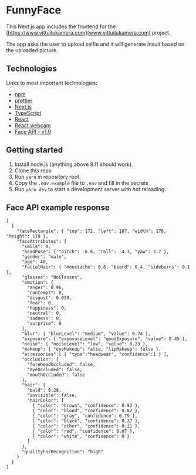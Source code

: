 # FunnyFace

This Next.js app includes the frontend for the [https://www.vittuilukamera.com](www.vittuilukamera.com) project.

The app asks the user to upload selfie and it will generate insult based on the uploaded picture.

## Technologies

Links to most important technologies:

- [npm](https://docs.npmjs.com/)
- [prettier](https://prettier.io/)
- [Next.js](https://nextjs.org/)
- [TypeScript](https://www.typescriptlang.org/)
- [React](https://reactjs.org/)
- [React webcam](https://www.npmjs.com/package/react-webcam)
- [Face API - v1.0](https://westus.dev.cognitive.microsoft.com/docs/services/563879b61984550e40cbbe8d/operations/563879b61984550f30395236)

## <a name="installation"></a> Getting started

1. Install node.js (anything above 8.11 should work).
2. Clone this repo
3. Run `yarn` in repository root.
4. Copy the `.env.example` file to `.env` and fill in the secrets
5. Run `yarn dev` to start a development server with hot reloading.

## Face API example response

```
[
  {
    "faceRectangle": { "top": 172, "left": 187, "width": 178, "height": 178 },
    "faceAttributes": {
      "smile": 0,
      "headPose": { "pitch": -6.6, "roll": -4.3, "yaw": 3.7 },
      "gender": "male",
      "age": 40,
      "facialHair": { "moustache": 0.6, "beard": 0.4, "sideburns": 0.1 },
      "glasses": "NoGlasses",
      "emotion": {
        "anger": 0.96,
        "contempt": 0,
        "disgust": 0.039,
        "fear": 0,
        "happiness": 0,
        "neutral": 0,
        "sadness": 0,
        "surprise": 0
      },
      "blur": { "blurLevel": "medium", "value": 0.74 },
      "exposure": { "exposureLevel": "goodExposure", "value": 0.45 },
      "noise": { "noiseLevel": "low", "value": 0.23 },
      "makeup": { "eyeMakeup": false, "lipMakeup": false },
      "accessories":[ { "type":"headwear", "confidence":1 } ],
      "occlusion": {
        "foreheadOccluded": false,
        "eyeOccluded": false,
        "mouthOccluded": false
      },
      "hair": {
        "bald": 0.28,
        "invisible": false,
        "hairColor": [
          { "color": "brown", "confidence": 0.92 },
          { "color": "blond", "confidence": 0.82 },
          { "color": "gray", "confidence": 0.79 },
          { "color": "black", "confidence": 0.37 },
          { "color": "other", "confidence": 0.11 },
          { "color": "red", "confidence": 0.07 },
          { "color": "white", "confidence": 0 }
        ]
      },
      "qualityForRecognition": "high"
    }
  }
]
```
